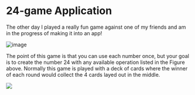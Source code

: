 # 24-game Application

The other day I played a really fun game against one of my friends and am in the progress of making it into an app!

![image](https://user-images.githubusercontent.com/69739606/222932458-e6ad02a0-b4cf-4baf-8f28-2500ec8a2f86.png)

The point of this game is that you can use each number once, but your goal is to create the number 24 with any available operation listed in the Figure above. Normally this game is played with a deck of cards where the winner of each round would collect the 4 cards layed out in the middle.

![](https://gyazo.com/723340d0f2a153ffc5680c63fbeda57c.gif)
